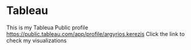 # Tableau
This is my Tableua Public profile
https://public.tableau.com/app/profile/argyrios.kerezis
Click the link to check my visualizations
